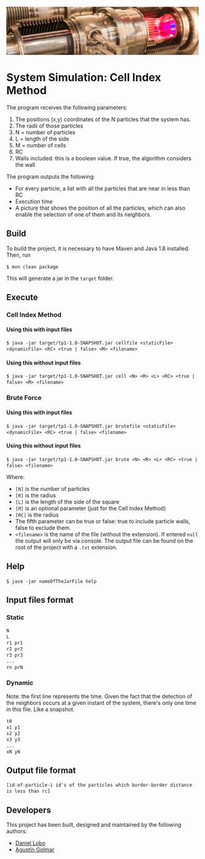 ![...](resources/image/readme-header.png)

# System Simulation: Cell Index Method

The program receives the following parameters:

1. The positions (x,y) coordinates of the N particles that the system has.
2. The radii of those particles
3. N = number of particles
4. L = length of the side
5. M = number of cells
6. RC
7. Walls included: this is a boolean value. If true, the algorithm considers the wall

The program outputs the following:

* For every particle, a list with all the particles that are near in less than RC
* Execution time
* A picture that shows the position of all the particles, which can also enable the selection of one of them and its neighbors.



## Build

To build the project, it is necessary to have Maven and Java 1.8 installed. Then, run

```
$ mvn clean package
```

This will generate a jar in the `target` folder.

## Execute

### Cell Index Method

#### Using this with input files

```
$ java -jar target/tp1-1.0-SNAPSHOT.jar cellfile <staticFile> <dynamicFile> <RC> <true | false> <M> <filename>
```

#### Using this without input files

```
$ java -jar target/tp1-1.0-SNAPSHOT.jar cell <N> <R> <L> <RC> <true | false> <M> <filename>
```

### Brute Force

#### Using this with input files

```
$ java -jar target/tp1-1.0-SNAPSHOT.jar brutefile <staticFile> <dynamicFile> <RC> <true | false> <filename>
```


#### Using this without input files

```
$ java -jar target/tp1-1.0-SNAPSHOT.jar brute <N> <R> <L> <RC> <true | false> <filename>
```

Where:

* `[N]` is the number of particles
* `[R]` is the radius
* `[L]` is the length of the side of the square
* `[M]` is an optional parameter (just for the Cell Index Method)
* `[RC]` is the radius
* The fifth parameter can be true or false: true to include particle walls, false to exclude them.
* `<filename>` is the name of the file (without the extension). If entered `null` the output will only be via console. 
The output file can be found on the root of the project with a `.txt` extension. 

## Help

```
$ java -jar nameOfTheJarFile help
```

## Input files format

### Static

```
N
L
r1 pr1
r2 pr2
r3 pr3
...
rn prN
```

### Dynamic

Note: the first line represents the time. Given the fact that the detection of the neighbors occurs at a given instant of the system, there's only one time in this file. Like a snapshot.

```
t0
x1 y1
x2 y2
x3 y3
...
xN yN
```

## Output file format

```
[id-of-particle-i id's of the particles which border-border distance is less than rc]
```

## Developers

This project has been built, designed and maintained by the following authors:

* [Daniel Lobo](https://github.com/lobo)
* [Agustín Golmar](https://github.com/agustin-golmar)
